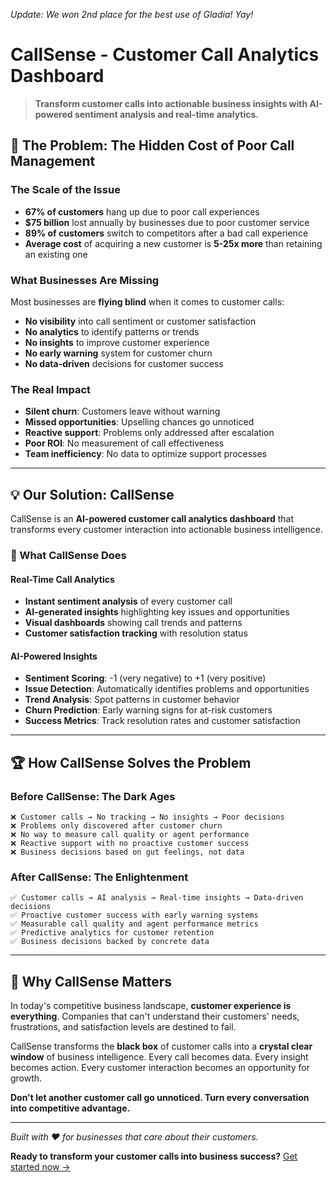 _Update: We won 2nd place for the best use of Gladia! Yay!_

# CallSense - Customer Call Analytics Dashboard

> **Transform customer calls into actionable business insights with AI-powered sentiment analysis and real-time analytics.**

## 🚨 The Problem: The Hidden Cost of Poor Call Management

### **The Scale of the Issue**

- **67% of customers** hang up due to poor call experiences
- **$75 billion** lost annually by businesses due to poor customer service
- **89% of customers** switch to competitors after a bad call experience
- **Average cost** of acquiring a new customer is **5-25x more** than retaining an existing one

### **What Businesses Are Missing**

Most businesses are **flying blind** when it comes to customer calls:

- **No visibility** into call sentiment or customer satisfaction
- **No analytics** to identify patterns or trends
- **No insights** to improve customer experience
- **No early warning** system for customer churn
- **No data-driven** decisions for customer success

### **The Real Impact**

- **Silent churn**: Customers leave without warning
- **Missed opportunities**: Upselling chances go unnoticed
- **Reactive support**: Problems only addressed after escalation
- **Poor ROI**: No measurement of call effectiveness
- **Team inefficiency**: No data to optimize support processes

---

## 💡 Our Solution: CallSense

CallSense is an **AI-powered customer call analytics dashboard** that transforms every customer interaction into actionable business intelligence.

### **🎯 What CallSense Does**

#### **Real-Time Call Analytics**

- **Instant sentiment analysis** of every customer call
- **AI-generated insights** highlighting key issues and opportunities
- **Visual dashboards** showing call trends and patterns
- **Customer satisfaction tracking** with resolution status

#### **AI-Powered Insights**

- **Sentiment Scoring**: -1 (very negative) to +1 (very positive)
- **Issue Detection**: Automatically identifies problems and opportunities
- **Trend Analysis**: Spot patterns in customer behavior
- **Churn Prediction**: Early warning signs for at-risk customers
- **Success Metrics**: Track resolution rates and customer satisfaction

---

## 🏆 How CallSense Solves the Problem

### **Before CallSense: The Dark Ages**

```
❌ Customer calls → No tracking → No insights → Poor decisions
❌ Problems only discovered after customer churn
❌ No way to measure call quality or agent performance
❌ Reactive support with no proactive customer success
❌ Business decisions based on gut feelings, not data
```

### **After CallSense: The Enlightenment**

```
✅ Customer calls → AI analysis → Real-time insights → Data-driven decisions
✅ Proactive customer success with early warning systems
✅ Measurable call quality and agent performance metrics
✅ Predictive analytics for customer retention
✅ Business decisions backed by concrete data
```

---

## 💬 Why CallSense Matters

In today's competitive business landscape, **customer experience is everything**. Companies that can't understand their customers' needs, frustrations, and satisfaction levels are destined to fail.

CallSense transforms the **black box** of customer calls into a **crystal clear window** of business intelligence. Every call becomes data. Every insight becomes action. Every customer interaction becomes an opportunity for growth.

**Don't let another customer call go unnoticed. Turn every conversation into competitive advantage.**

---

_Built with ❤️ for businesses that care about their customers._

**Ready to transform your customer calls into business success?** [Get started now →](https://github.com/sohandillikar/call-sense)

